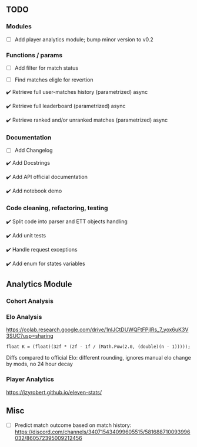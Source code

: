 ## TODO

### Modules

- [ ] Add player analytics module; bump minor version to v0.2

### Functions / params

- [ ] Add filter for match status

- [ ] Find matches eligle for revertion 

:heavy_check_mark: Retrieve full user-matches history (parametrized) async

:heavy_check_mark: Retrieve full leaderboard (parametrized) async

:heavy_check_mark: Retrieve ranked and/or unranked matches (parametrized) async

### Documentation

- [ ] Add Changelog

:heavy_check_mark: Add Docstrings

:heavy_check_mark: Add API official documentation

:heavy_check_mark: Add notebook demo

### Code cleaning, refactoring, testing

:heavy_check_mark: Split code into parser and ETT objects handling

:heavy_check_mark: Add unit tests

:heavy_check_mark: Handle request exceptions

:heavy_check_mark: Add enum for states variables


## Analytics Module

### Cohort Analysis

### Elo Analysis

https://colab.research.google.com/drive/1nIJCtDUWQFtFPjIRs_7_yox6uK3V3SUC?usp=sharing

`float K = (float)(32f * (2f - 1f / (Math.Pow(2.0, (double)(n - 1)))));`

Diffs compared to official Elo: different rounding, ignores manual elo change by mods, no 24 hour decay

### Player Analytics

https://jzyrobert.github.io/eleven-stats/


## Misc

- [ ] Predict match outcome based on match history: https://discord.com/channels/340715434099605515/581688710093996032/860572395009212456
